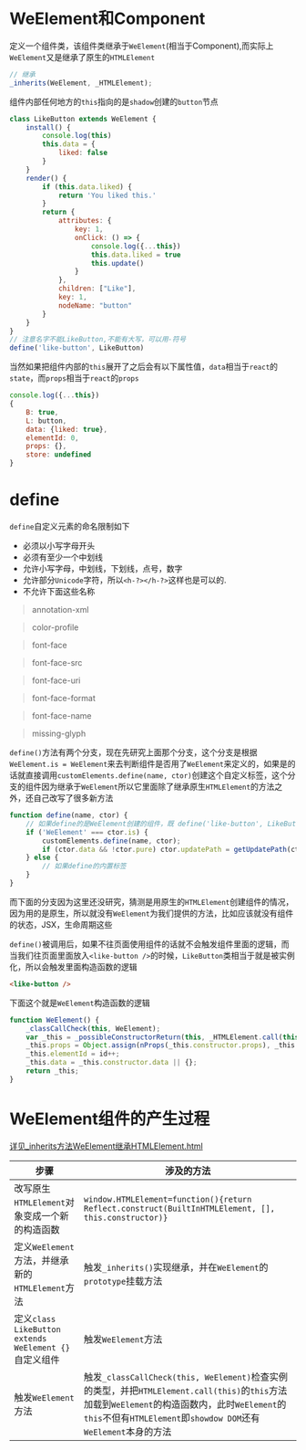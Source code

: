 # WeElement和Component

定义一个组件类，该组件类继承于`WeElement`(相当于Component),而实际上`WeElement`又是继承了原生的`HTMLElement`
```js
// 继承
_inherits(WeElement, _HTMLElement);
```
组件内部任何地方的`this`指向的是`shadow`创建的`button`节点
```js
class LikeButton extends WeElement {
    install() {
        console.log(this)
        this.data = {
            liked: false
        }
    }
    render() {
        if (this.data.liked) {
            return 'You liked this.'
        }
        return {
            attributes: {
                key: 1,
                onClick: () => {
                    console.log({...this})
                    this.data.liked = true
                    this.update()
                }
            },
            children: ["Like"],
            key: 1,
            nodeName: "button"
        }
    }
}
// 注意名字不能LikeButton,不能有大写，可以用-符号
define('like-button', LikeButton)
```

当然如果把组件内部的`this`展开了之后会有以下属性值，`data`相当于`react`的`state`，而`props`相当于`react`的`props`
```js
console.log({...this})
{
    B: true,
    L: button,
    data: {liked: true},
    elementId: 0,
    props: {},
    store: undefined
}
```

# define

`define`自定义元素的命名限制如下

- 必须以小写字母开头
- 必须有至少一个中划线
- 允许小写字母，中划线，下划线，点号，数字
- 允许部分`Unicode`字符，所以`<h-?></h-?>`这样也是可以的.
- 不允许下面这些名称

> annotation-xml

> color-profile

> font-face

> font-face-src

> font-face-uri

> font-face-format

> font-face-name

> missing-glyph

`define()`方法有两个分支，现在先研究上面那个分支，这个分支是根据`WeElement.is = WeElement`来去判断组件是否用了`WeElement`来定义的，如果是的话就直接调用`customElements.define(name, ctor)`创建这个自定义标签，这个分支的组件因为继承于`WeElement`所以它里面除了继承原生`HTMLElement`的方法之外，还自己改写了很多新方法
```js
function define(name, ctor) {
    // 如果define的是WeElement创建的组件，既 define('like-button', LikeButton)
    if ('WeElement' === ctor.is) {
        customElements.define(name, ctor);
        if (ctor.data && !ctor.pure) ctor.updatePath = getUpdatePath(ctor.data);
    } else {
        // 如果define的内置标签
    }
}
```
而下面的分支因为这里还没研究，猜测是用原生的`HTMLElement`创建组件的情况，因为用的是原生，所以就没有`WeElement`为我们提供的方法，比如应该就没有组件的状态，JSX，生命周期这些

`define()`被调用后，如果不往页面使用组件的话就不会触发组件里面的逻辑，而当我们往页面里面放入`<like-button />`的时候，`LikeButton`类相当于就是被实例化，所以会触发里面构造函数的逻辑
```html
<like-button />
```
下面这个就是`WeElement`构造函数的逻辑
```js
function WeElement() {
    _classCallCheck(this, WeElement);
    var _this = _possibleConstructorReturn(this, _HTMLElement.call(this));
    _this.props = Object.assign(nProps(_this.constructor.props), _this.constructor.defaultProps);
    _this.elementId = id++;
    _this.data = _this.constructor.data || {};
    return _this;
}
```

# WeElement组件的产生过程

[详见_inherits方法WeElement继承HTMLElement.html](https://github.com/Wscats/virtual-dom/blob/master/omi/WeElement%E5%92%8CComponent%E6%96%B9%E6%B3%95/%E5%AD%90%E6%96%B9%E6%B3%95/_inherits%E6%96%B9%E6%B3%95WeElement%E7%BB%A7%E6%89%BFHTMLElement.html)

|步骤|涉及的方法|
|-|-|
|改写原生`HTMLElement`对象变成一个新的构造函数|`window.HTMLElement=function(){return Reflect.construct(BuiltInHTMLElement, [], this.constructor)}`|
|定义`WeElement`方法，并继承新的`HTMLElement`方法|触发`_inherits()`实现继承，并在`WeElement`的`prototype`挂载方法|
|定义`class LikeButton extends WeElement {}`自定义组件|触发`WeElement`方法|
|触发`WeElement`方法|触发`_classCallCheck(this, WeElement)`检查实例的类型，并把`HTMLElement.call(this)`的`this`方法加载到`WeElement`的构造函数内，此时`WeElement`的`this`不但有`HTMLElement`即`showdow DOM`还有`WeElement`本身的方法|